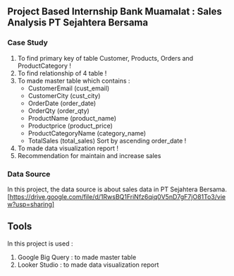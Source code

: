 ## Project Based Internship Bank Muamalat : Sales Analysis PT Sejahtera Bersama

### Case Study
1. To find primary key of table Customer, Products, Orders and ProductCategory !
2. To find relationship of 4 table !
3. To made master table which contains :
    - CustomerEmail (cust_email)
    - CustomerCity (cust_city)
    - OrderDate (order_date)
    - OrderQty (order_qty)
    - ProductName (product_name)
    - Productprice (product_price)
    - ProductCategoryName (category_name)
    - TotalSales (total_sales)
  Sort by ascending order_date !
4. To made data visualization report !
5. Recommendation for maintain and increase sales 

### Data Source
In this project, the data source is about sales data in PT Sejahtera Bersama.
[https://drive.google.com/file/d/1RwsBQ1FriNfz6qiq0V5nD7gF7jO81To3/view?usp=sharing]

## Tools
In this project is used :
1. Google Big Query : to made master table
2. Looker Studio : to made data visualization report


